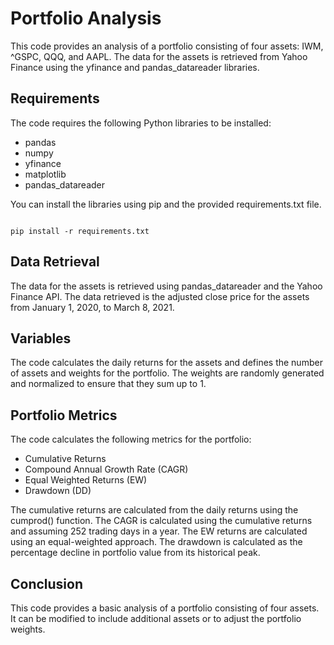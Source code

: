 # Portfolio Analysis

This code provides an analysis of a portfolio consisting of four assets: IWM, ^GSPC, QQQ, and AAPL. The data for the assets is retrieved from Yahoo Finance using the yfinance and pandas_datareader libraries.

## Requirements

The code requires the following Python libraries to be installed:

- pandas
- numpy
- yfinance
- matplotlib
- pandas_datareader

You can install the libraries using pip and the provided requirements.txt file.

```

pip install -r requirements.txt

```

## Data Retrieval

The data for the assets is retrieved using pandas_datareader and the Yahoo Finance API. The data retrieved is the adjusted close price for the assets from January 1, 2020, to March 8, 2021.

## Variables

The code calculates the daily returns for the assets and defines the number of assets and weights for the portfolio. The weights are randomly generated and normalized to ensure that they sum up to 1.

## Portfolio Metrics

The code calculates the following metrics for the portfolio:

- Cumulative Returns
- Compound Annual Growth Rate (CAGR)
- Equal Weighted Returns (EW)
- Drawdown (DD)

The cumulative returns are calculated from the daily returns using the cumprod() function. The CAGR is calculated using the cumulative returns and assuming 252 trading days in a year. The EW returns are calculated using an equal-weighted approach. The drawdown is calculated as the percentage decline in portfolio value from its historical peak.

## Conclusion

This code provides a basic analysis of a portfolio consisting of four assets. It can be modified to include additional assets or to adjust the portfolio weights.
